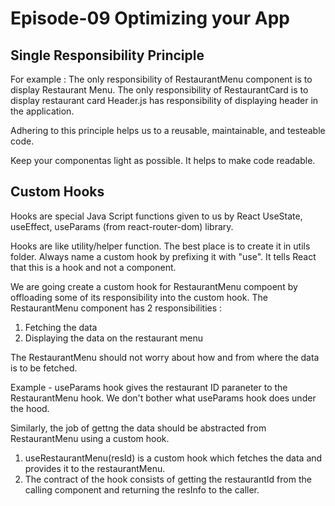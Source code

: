 # Episode-09 Optimizing your App

## Single Responsibility Principle

For example : The only responsibility of RestaurantMenu component is to display Restaurant Menu. 
The only responsibility of RestaurantCard is to display restaurant card
Header.js has responsibility of displaying header in the application.

Adhering to this principle helps us to a reusable, maintainable, and testeable code.

Keep your componentas light as possible. It helps to make code readable.

## Custom Hooks

Hooks are special Java Script functions given to us by React
UseState, useEffect, useParams (from react-router-dom) library.

Hooks are like utility/helper function. The best place is to create it in utils folder. Always name a custom hook by prefixing it with "use".
It tells React that this is a hook and not a component. 

We are going create a custom hook for RestaurantMenu compoent by offloading some of its responsibility into the custom hook.
The RestaurantMenu component has 2 responsibilities : 
1. Fetching the data
2. Displaying the data on the restaurant menu

The RestaurantMenu should not worry about how and from where the data is to be fetched. 

Example - useParams hook gives the restaurant ID paraneter to the RestaurantMenu hook.
We don't bother what useParams hook does under the hood.

Similarly, the job of gettng the data should be abstracted from RestaurantMenu using a custom hook. 

1. useRestaurantMenu(resId) is a custom hook which fetches the data and provides it to the restaurantMenu.  
2. The contract of the hook consists of getting the restaurantId from the calling component and returning the resInfo to the caller.
